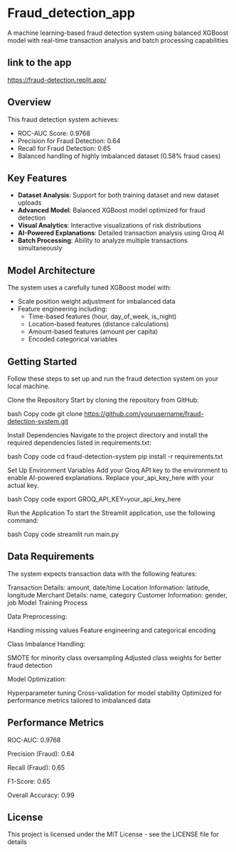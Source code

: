 # Fraud_detection_app 

A machine learning-based fraud detection system using balanced XGBoost model with real-time transaction analysis and batch processing capabilities

## link to the app 

https://fraud-detection.replit.app/

## Overview

This fraud detection system achieves:
- ROC-AUC Score: 0.9768
- Precision for Fraud Detection: 0.64
- Recall for Fraud Detection: 0.65
- Balanced handling of highly imbalanced dataset (0.58% fraud cases)

## Key Features

- **Dataset Analysis**: Support for both training dataset and new dataset uploads
- **Advanced Model**: Balanced XGBoost model optimized for fraud detection
- **Visual Analytics**: Interactive visualizations of risk distributions
- **AI-Powered Explanations**: Detailed transaction analysis using Groq AI
- **Batch Processing**: Ability to analyze multiple transactions simultaneously

## Model Architecture

The system uses a carefully tuned XGBoost model with:
- Scale position weight adjustment for imbalanced data
- Feature engineering including:
  - Time-based features (hour, day_of_week, is_night)
  - Location-based features (distance calculations)
  - Amount-based features (amount per capita)
  - Encoded categorical variables

## Getting Started

Follow these steps to set up and run the fraud detection system on your local machine.


Clone the Repository
Start by cloning the repository from GitHub:

bash
Copy code
git clone https://github.com/yourusername/fraud-detection-system.git

  Install Dependencies
Navigate to the project directory and install the required dependencies listed in requirements.txt:

bash
Copy code
cd fraud-detection-system
pip install -r requirements.txt

 Set Up Environment Variables
Add your Groq API key to the environment to enable AI-powered explanations. Replace your_api_key_here with your actual key.

bash
Copy code
export GROQ_API_KEY=your_api_key_here

 Run the Application
To start the Streamlit application, use the following command:

bash
Copy code streamlit run main.py

## Data Requirements

The system expects transaction data with the following features:

Transaction Details: amount, date/time
Location Information: latitude, longitude
Merchant Details: name, category
Customer Information: gender, job
Model Training Process

Data Preprocessing:

Handling missing values
Feature engineering and categorical encoding

Class Imbalance Handling:

SMOTE for minority class oversampling
Adjusted class weights for better fraud detection

Model Optimization:

Hyperparameter tuning
Cross-validation for model stability
Optimized for performance metrics tailored to imbalanced data

## Performance Metrics
ROC-AUC: 0.9768

Precision (Fraud): 0.64

Recall (Fraud): 0.65

F1-Score: 0.65

Overall Accuracy: 0.99

## License

This project is licensed under the MIT License - see the LICENSE file for details














